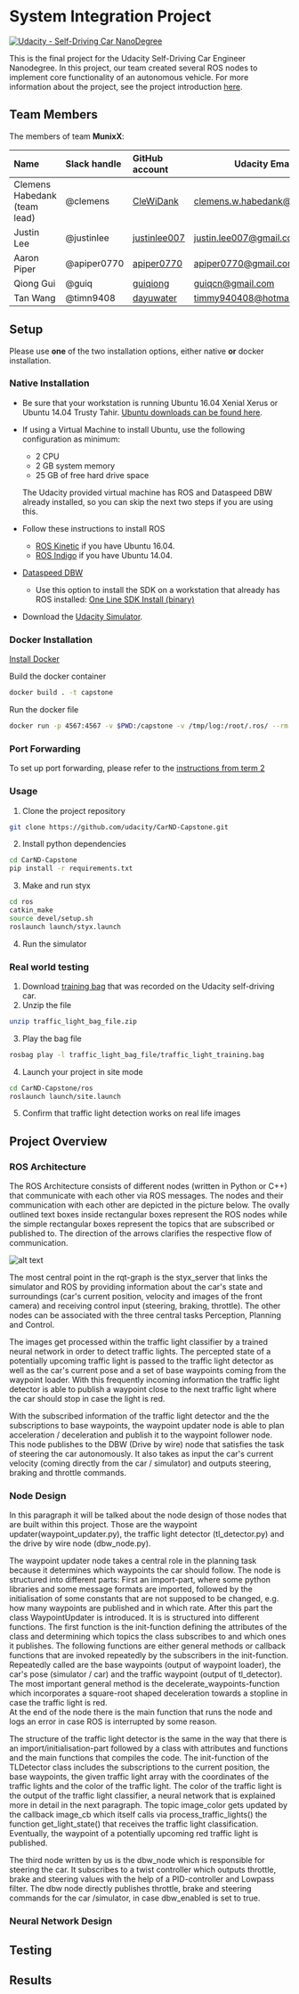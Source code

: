 # System Integration Project
[![Udacity - Self-Driving Car NanoDegree](https://s3.amazonaws.com/udacity-sdc/github/shield-carnd.svg)](http://www.udacity.com/drive)

This is the final project for the Udacity Self-Driving Car Engineer Nanodegree.  In this project, our team created several ROS nodes to implement core functionality of an autonomous vehicle.  For more information about the project, see the project introduction [here](https://classroom.udacity.com/nanodegrees/nd013/parts/6047fe34-d93c-4f50-8336-b70ef10cb4b2/modules/e1a23b06-329a-4684-a717-ad476f0d8dff/lessons/462c933d-9f24-42d3-8bdc-a08a5fc866e4/concepts/5ab4b122-83e6-436d-850f-9f4d26627fd9).

## Team Members
The members of team <b>MunixX</b>:

| Name                          | Slack handle | GitHub account                                    | Udacity Email                       |
|:------------------------------|:-------------|:--------------------------------------------------|-------------------------------------|
| Clemens Habedank (team lead)  | @clemens     | [CleWiDank](https://github.com/CleWiDank)         | clemens.w.habedank@gmail.com        |
| Justin Lee                    | @justinlee   | [justinlee007]( https://github.com/justinlee007)  | justin.lee007@gmail.com             |
| Aaron Piper                   | @apiper0770  | [apiper0770]( https://github.com/apiper0770)      | apiper0770@gmail.com                |
| Qiong Gui                     | @guiq        | [guiqiong](https://github.com/guiqiong)           | guiqcn@gmail.com                    |
| Tan Wang                      | @timn9408    | [dayuwater](https://github.com/dayuwater)         | timmy940408@hotmail.com             |

## Setup

Please use **one** of the two installation options, either native **or** docker installation.

### Native Installation

* Be sure that your workstation is running Ubuntu 16.04 Xenial Xerus or Ubuntu 14.04 Trusty Tahir. [Ubuntu downloads can be found here](https://www.ubuntu.com/download/desktop).
* If using a Virtual Machine to install Ubuntu, use the following configuration as minimum:
  * 2 CPU
  * 2 GB system memory
  * 25 GB of free hard drive space

  The Udacity provided virtual machine has ROS and Dataspeed DBW already installed, so you can skip the next two steps if you are using this.

* Follow these instructions to install ROS
  * [ROS Kinetic](http://wiki.ros.org/kinetic/Installation/Ubuntu) if you have Ubuntu 16.04.
  * [ROS Indigo](http://wiki.ros.org/indigo/Installation/Ubuntu) if you have Ubuntu 14.04.
* [Dataspeed DBW](https://bitbucket.org/DataspeedInc/dbw_mkz_ros)
  * Use this option to install the SDK on a workstation that already has ROS installed: [One Line SDK Install (binary)](https://bitbucket.org/DataspeedInc/dbw_mkz_ros/src/81e63fcc335d7b64139d7482017d6a97b405e250/ROS_SETUP.md?fileviewer=file-view-default)
* Download the [Udacity Simulator](https://github.com/udacity/CarND-Capstone/releases).

### Docker Installation
[Install Docker](https://docs.docker.com/engine/installation/)

Build the docker container
```bash
docker build . -t capstone
```

Run the docker file
```bash
docker run -p 4567:4567 -v $PWD:/capstone -v /tmp/log:/root/.ros/ --rm -it capstone
```

### Port Forwarding
To set up port forwarding, please refer to the [instructions from term 2](https://classroom.udacity.com/nanodegrees/nd013/parts/40f38239-66b6-46ec-ae68-03afd8a601c8/modules/0949fca6-b379-42af-a919-ee50aa304e6a/lessons/f758c44c-5e40-4e01-93b5-1a82aa4e044f/concepts/16cf4a78-4fc7-49e1-8621-3450ca938b77)

### Usage

1. Clone the project repository
```bash
git clone https://github.com/udacity/CarND-Capstone.git
```

2. Install python dependencies
```bash
cd CarND-Capstone
pip install -r requirements.txt
```
3. Make and run styx
```bash
cd ros
catkin_make
source devel/setup.sh
roslaunch launch/styx.launch
```
4. Run the simulator

### Real world testing
1. Download [training bag](https://s3-us-west-1.amazonaws.com/udacity-selfdrivingcar/traffic_light_bag_file.zip) that was recorded on the Udacity self-driving car.
2. Unzip the file
```bash
unzip traffic_light_bag_file.zip
```
3. Play the bag file
```bash
rosbag play -l traffic_light_bag_file/traffic_light_training.bag
```
4. Launch your project in site mode
```bash
cd CarND-Capstone/ros
roslaunch launch/site.launch
```
5. Confirm that traffic light detection works on real life images

## Project Overview

### ROS Architecture

The ROS Architecture consists of different nodes (written in Python or C++) that communicate with each other via ROS messages. The nodes and their communication with each other are depicted in the picture below. The ovally outlined text boxes inside rectangular boxes represent the ROS nodes while the simple rectangular boxes represent the topics that are subscribed or published to. The direction of the arrows clarifies the respective flow of communication. 

![alt text](https://github.com/CleWiDank/CarND-Capstone/blob/master/rosgraph.jpg)

The most central point in the rqt-graph is the styx_server that links the simulator and ROS by providing information about the car's state and surroundings (car's current position, velocity and images of the front camera) and receiving control input (steering, braking, throttle). The other nodes can be associated with the three central tasks Perception, Planning and Control. 

The images get processed within the traffic light classifier by a trained neural network in order to detect traffic lights. The percepted state of a potentially upcoming traffic light is passed to the traffic light detector as well as the car's current pose and a set of base waypoints coming from the waypoint loader. With this frequently incoming information the traffic light detector is able to publish a waypoint close to the next traffic light where the car should stop in case the light is red. 

With the subscribed information of the traffic light detector and the the subscriptions to base waypoints, the waypoint updater node is able to plan acceleration / deceleration and publish it to the waypoint follower node. This node publishes to the DBW (Drive by wire) node that satisfies the task of steering the car autonomously. It also takes as input the car's current velocity (coming directly from the car / simulator) and outputs steering, braking and throttle commands. 

### Node Design

In this paragraph it will be talked about the node design of those nodes that are built within this project. Those are the waypoint updater(waypoint_updater.py), the traffic light detector (tl_detector.py) and the drive by wire node (dbw_node.py). 

The waypoint updater node takes a central role in the planning task because it determines which waypoints the car should follow. The node is structured into different parts: First an import-part, where some python libraries and some message formats are imported, followed by the initialisation of some constants that are not supposed to be changed, e.g. how many waypoints are published and in which rate. After this part the class WaypointUpdater is introduced. It is is structured into different functions. The first function is the init-function defining the attributes of the class and determining which topics the class subscribes to and which ones it publishes. 
The following functions are either general methods or callback functions that are invoked repeatedly by the subscribers in the init-function. Repeatedly called are the base waypoints (output of waypoint loader), the car's pose (simulator / car) and the traffic waypoint (output of tl_detector). The most important general method is the decelerate_waypoints-function which incorporates a square-root shaped deceleration towards a stopline in case the traffic light is red.  
At the end of the node there is the main function that runs the node and logs an error in case ROS is interrupted by some reason. 

The structure of the traffic light detector is the same in the way that there is an import/initialisation-part followed by a class with attributes and functions and the main functions that compiles the code. The init-function of the TLDetector class includes the subscriptions to the current position, the base waypoints, the given traffic light array with the coordinates of the traffic lights and the color of the traffic light. The color of the traffic light is the output of the traffic light classifier, a neural network that is explained more in detail in the next paragraph. The topic image_color gets updated by the callback image_cb which itself calls via process_traffic_lights() the function get_light_state() that receives the traffic light classification. Eventually, the waypoint of a potentially upcoming red traffic light is published.

The third node written by us is the dbw_node which is responsible for steering the car. It subscribes to a twist controller which outputs throttle, brake and steering values with the help of a PID-controller and Lowpass filter. The dbw node directly publishes throttle, brake and steering commands for the car /simulator, in case dbw_enabled is set to true. 

### Neural Network Design

## Testing

## Results
